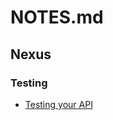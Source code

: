 # NOTES.md

## Nexus

### Testing

- [Testing your API](https://nexusjs.org/docs/getting-started/tutorial/chapter-testing-your-api)
